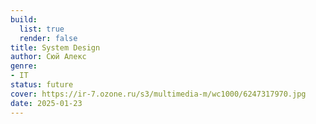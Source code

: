 ```yaml
---
build:
  list: true
  render: false
title: System Design
author: Сюй Алекс
genre:
- IT
status: future
cover: https://ir-7.ozone.ru/s3/multimedia-m/wc1000/6247317970.jpg
date: 2025-01-23
---
```


